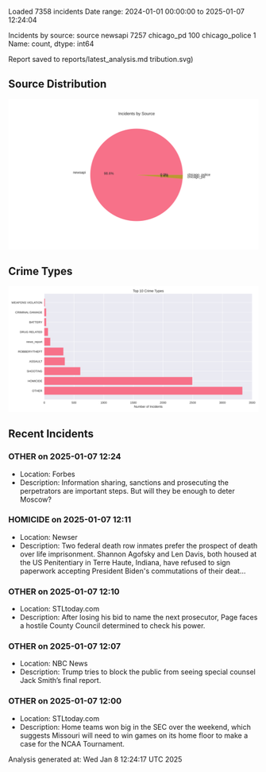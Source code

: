 
Loaded 7358 incidents
Date range: 2024-01-01 00:00:00 to 2025-01-07 12:24:04

Incidents by source:
source
newsapi           7257
chicago_pd         100
chicago_police       1
Name: count, dtype: int64

Report saved to reports/latest_analysis.md
tribution.svg)

## Source Distribution
![Source Distribution](images/source_distribution.svg)

## Crime Types
![Crime Types](images/crime_types.svg)

## Recent Incidents

### OTHER on 2025-01-07 12:24
- Location: Forbes
- Description: Information sharing, sanctions and prosecuting the perpetrators are important steps. But will they be enough to deter Moscow?


### HOMICIDE on 2025-01-07 12:11
- Location: Newser
- Description: Two federal death row inmates prefer the prospect of death over life imprisonment. Shannon Agofsky and Len Davis, both housed at the US Penitentiary in Terre Haute, Indiana, have refused to sign paperwork accepting President Biden's commutations of their deat…


### OTHER on 2025-01-07 12:10
- Location: STLtoday.com
- Description: After losing his bid to name the next prosecutor, Page faces a hostile County Council determined to check his power.


### OTHER on 2025-01-07 12:07
- Location: NBC News
- Description: Trump tries to block the public from seeing special counsel Jack Smith’s final report.


### OTHER on 2025-01-07 12:00
- Location: STLtoday.com
- Description: Home teams won big in the SEC over the weekend, which suggests Missouri will need to win games on its home floor to make a case for the NCAA Tournament.

Analysis generated at: Wed Jan  8 12:24:17 UTC 2025
